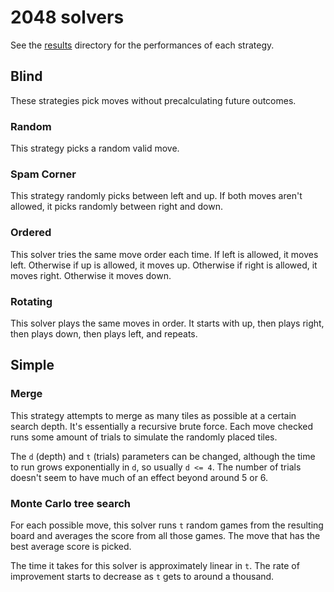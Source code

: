 # 2048 solvers

See the [results](/results) directory for the performances of each strategy.


## Blind
These strategies pick moves without precalculating future outcomes.

### Random
This strategy picks a random valid move.


### Spam Corner
This strategy randomly picks between left and up.
If both moves aren't allowed, it picks randomly between right and down.


### Ordered
This solver tries the same move order each time.
If left is allowed, it moves left.
Otherwise if up is allowed, it moves up.
Otherwise if right is allowed, it moves right.
Otherwise it moves down.


### Rotating
This solver plays the same moves in order.
It starts with up, then plays right, then plays down, then plays left, and repeats.


## Simple

### Merge
This strategy attempts to merge as many tiles as possible at a certain search depth.
It's essentially a recursive brute force.
Each move checked runs some amount of trials to simulate the randomly placed tiles.

The `d` (depth) and `t` (trials) parameters can be changed, although the time to run grows exponentially in `d`, so usually `d <= 4`.
The number of trials doesn't seem to have much of an effect beyond around 5 or 6.


### Monte Carlo tree search
For each possible move, this solver runs `t` random games from the resulting board and averages the score from all those games.
The move that has the best average score is picked.

The time it takes for this solver is approximately linear in `t`.
The rate of improvement starts to decrease as `t` gets to around a thousand.


